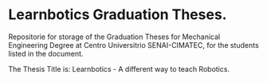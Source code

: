 # Learnbotics Graduation Theses.
Repositorie for storage of the Graduation Theses for Mechanical Engineering Degree at Centro Universitrio SENAI-CIMATEC, for the students listed in the document.

The Thesis Title is: Learnbotics - A different way to teach Robotics.
